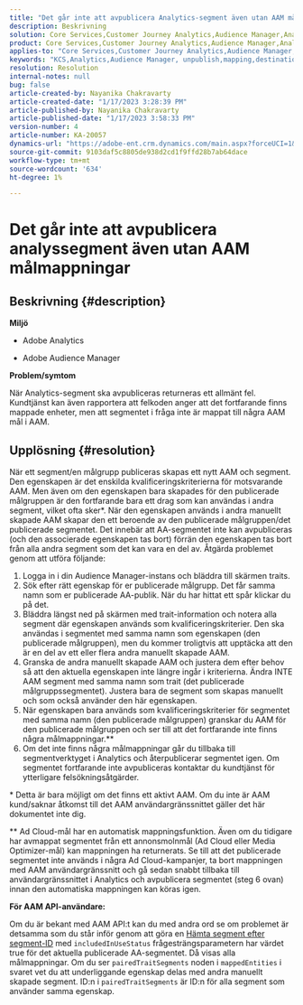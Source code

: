 ```yaml
---
title: "Det går inte att avpublicera Analytics-segment även utan AAM målmappningar"
description: Beskrivning
solution: Core Services,Customer Journey Analytics,Audience Manager,Analytics
product: Core Services,Customer Journey Analytics,Audience Manager,Analytics
applies-to: "Core Services,Customer Journey Analytics,Audience Manager,Analytics"
keywords: "KCS,Analytics,Audience Manager, unpublish,mapping,destination"
resolution: Resolution
internal-notes: null
bug: false
article-created-by: Nayanika Chakravarty
article-created-date: "1/17/2023 3:28:39 PM"
article-published-by: Nayanika Chakravarty
article-published-date: "1/17/2023 3:58:33 PM"
version-number: 4
article-number: KA-20057
dynamics-url: "https://adobe-ent.crm.dynamics.com/main.aspx?forceUCI=1&pagetype=entityrecord&etn=knowledgearticle&id=d63cf899-7b96-ed11-aad1-6045bd006ce9"
source-git-commit: 9103daf5c8805de938d2cd1f9ffd28b7ab64dace
workflow-type: tm+mt
source-wordcount: '634'
ht-degree: 1%

---
```


# Det går inte att avpublicera analyssegment även utan AAM målmappningar

## Beskrivning {#description}


<b>Miljö</b>

- Adobe Analytics

- Adobe Audience Manager

<b>Problem/symtom</b>

När Analytics-segment ska avpubliceras returneras ett allmänt fel. Kundtjänst kan även rapportera att felkoden anger att det fortfarande finns mappade enheter, men att segmentet i fråga inte är mappat till några AAM mål i AAM.


## Upplösning {#resolution}


När ett segment/en målgrupp publiceras skapas ett nytt AAM och segment. Den egenskapen är det enskilda kvalificeringskriterierna för motsvarande AAM. Men även om den egenskapen bara skapades för den publicerade målgruppen är den fortfarande bara ett drag som kan användas i andra segment, vilket ofta sker\*. När den egenskapen används i andra manuellt skapade AAM skapar den ett beroende av den publicerade målgruppen/det publicerade segmentet. Det innebär att AA-segmentet inte kan avpubliceras (och den associerade egenskapen tas bort) förrän den egenskapen tas bort från alla andra segment som det kan vara en del av. Åtgärda problemet genom att utföra följande:

1. Logga in i din Audience Manager-instans och bläddra till skärmen traits.
2. Sök efter rätt egenskap för er publicerade målgrupp. Det får samma namn som er publicerade AA-publik. När du har hittat ett spår klickar du på det.
3. Bläddra längst ned på skärmen med trait-information och notera alla segment där egenskapen används som kvalificeringskriterier. Den ska användas i segmentet med samma namn som egenskapen (den publicerade målgruppen), men du kommer troligtvis att upptäcka att den är en del av ett eller flera andra manuellt skapade AAM.
4. Granska de andra manuellt skapade AAM och justera dem efter behov så att den aktuella egenskapen inte längre ingår i kriterierna. Ändra INTE AAM segment med samma namn som trait (det publicerade målgruppssegmentet). Justera bara de segment som skapas manuellt och som också använder den här egenskapen.
5. När egenskapen bara används som kvalificeringskriterier för segmentet med samma namn (den publicerade målgruppen) granskar du AAM för den publicerade målgruppen och ser till att det fortfarande inte finns några målmappningar.\*\*
6. Om det inte finns några målmappningar går du tillbaka till segmentverktyget i Analytics och återpublicerar segmentet igen. Om segmentet fortfarande inte avpubliceras kontaktar du kundtjänst för ytterligare felsökningsåtgärder.


\* Detta är bara möjligt om det finns ett aktivt AAM. Om du inte är AAM kund/saknar åtkomst till det AAM användargränssnittet gäller det här dokumentet inte dig.

\*\* Ad Cloud-mål har en automatisk mappningsfunktion. Även om du tidigare har avmappat segmentet från ett annonsmolnmål (Ad Cloud eller Media Optimizer-mål) kan mappningen ha returnerats. Se till att det publicerade segmentet inte används i några Ad Cloud-kampanjer, ta bort mappningen med AAM användargränssnitt och gå sedan snabbt tillbaka till användargränssnittet i Analytics och avpublicera segmentet (steg 6 ovan) innan den automatiska mappningen kan köras igen.

<b>För AAM API-användare:</b>

Om du är bekant med AAM API:t kan du med andra ord se om problemet är detsamma som du står inför genom att göra en [Hämta segment efter segment-ID](https://bank.demdex.com/portal/swagger/index.html#/Segments%20API/get_segments__sid_) med `includedInUseStatus` frågesträngsparametern har värdet true för det aktuella publicerade AA-segmentet. Då visas alla målmappningar. Om du ser `pairedTraitSegments` noden i `mappedEntities` i svaret vet du att underliggande egenskap delas med andra manuellt skapade segment. ID:n i `pairedTraitSegments` är ID:n för alla segment som använder samma egenskap.
